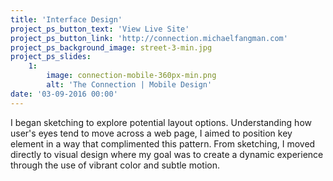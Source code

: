 ```yaml
---
title: 'Interface Design'
project_ps_button_text: 'View Live Site'
project_ps_button_link: 'http://connection.michaelfangman.com'
project_ps_background_image: street-3-min.jpg
project_ps_slides:
    1:
        image: connection-mobile-360px-min.png
        alt: 'The Connection | Mobile Design'
date: '03-09-2016 00:00'
---
```


I began sketching to explore potential layout options. Understanding how user's eyes tend to move across a web page, I aimed to position key element in a way that complimented this pattern. From sketching, I moved directly to visual design where my goal was to create a dynamic experience through the use of vibrant color and subtle motion.
